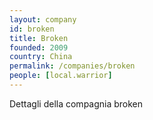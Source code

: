 ```yaml
---
layout: company
id: broken
title: Broken
founded: 2009
country: China
permalink: /companies/broken
people: [local.warrior]
---
```


Dettagli della compagnia broken